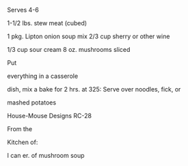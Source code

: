 Serves 4-6

1-1/2 lbs. stew meat (cubed)

1 pkg. Lipton onion soup mix 2/3 cup sherry or other wine

1/3 cup sour cream 8 oz. mushrooms sliced

Put

everything in a casserole

dish, mix a bake for 2 hrs. at 325: Serve over noodles, fick, or

mashed potatoes

House-Mouse Designs RC-28

From the

Kitchen of:

I can er. of mushroom soup
